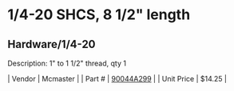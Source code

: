 # 1/4-20 SHCS, 8 1/2" length
## Hardware/1/4-20
Description: 	1" to 1 1/2" thread, qty 1 

| Vendor | Mcmaster | 
| Part # | [90044A299](http://www.mcmaster.com/) | 
| Unit Price | $14.25 | 
